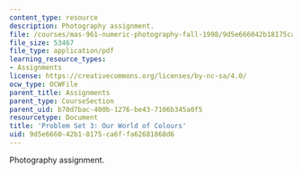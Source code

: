 ```yaml
---
content_type: resource
description: Photography assignment.
file: /courses/mas-961-numeric-photography-fall-1998/9d5e666042b18175ca6ffa62681868d6_ps3.pdf
file_size: 53467
file_type: application/pdf
learning_resource_types:
- Assignments
license: https://creativecommons.org/licenses/by-nc-sa/4.0/
ocw_type: OCWFile
parent_title: Assignments
parent_type: CourseSection
parent_uid: b70d7bac-400b-1276-be43-7106b345a0f5
resourcetype: Document
title: 'Problem Set 3: Our World of Colours'
uid: 9d5e6660-42b1-8175-ca6f-fa62681868d6
---
```

Photography assignment.